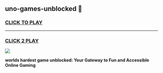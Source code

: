 
## uno-games-unblocked 👋
<h3>
<a href="https://premium.freeplayer.one?title=uno-games-unblocked&ref=14F">CLICK TO PLAY</a></h3>
<hr>

<h3>
<a href="https://premium.freeplayer.one?title=uno-games-unblocked&ref=14F">CLICK 2 PLAY</a>
  
</h3>

<a href="https://premium.freeplayer.one?title=uno-games-unblocked&ref=12F/"><img src="https://clearcache.store/games.png"></a>


**worlds hardest game unblocked: Your Gateway to Fun and Accessible Online Gaming**
